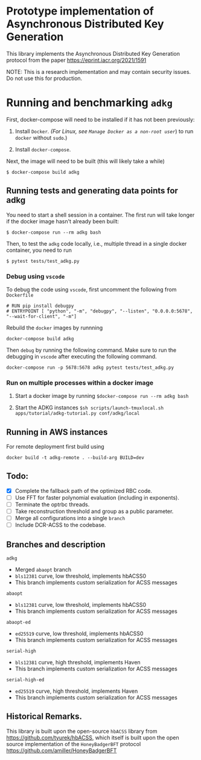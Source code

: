# Prototype implementation of Asynchronous Distributed Key Generation

This library implements the Asynchronous Distributed Key Generation protocol from the paper
https://eprint.iacr.org/2021/1591 

NOTE: This is a research implementation and may contain security issues. Do not use this for production.


# Running and benchmarking `adkg`
First, docker-compose will need to be installed if it has not been previously:

1. Install `Docker`_. (For Linux, see `Manage Docker as a non-root user`_) to
   run ``docker`` without ``sudo``.)

2. Install `docker-compose`.

Next, the image will need to be built  (this will likely take a while)
```
$ docker-compose build adkg
```

## Running tests and generating data points for adkg

You need to start a shell session in a container. The first run will take longer if the docker image hasn't already been built:
```
$ docker-compose run --rm adkg bash
```

Then, to test the `adkg` code locally, i.e., multiple thread in a single docker container, you need to run
```
$ pytest tests/test_adkg.py
```

### Debug using `vscode`
To debug the code using `vscode`, first uncomment the following from `Dockerfile`
```
# RUN pip install debugpy
# ENTRYPOINT [ "python", "-m", "debugpy", "--listen", "0.0.0.0:5678", "--wait-for-client", "-m"]
```

Rebuild the `docker` images by runnning
```
docker-compose build adkg
```

Then `debug` by running the following command. Make sure to run the debugging in `vscode` after executing the following command. 
```
docker-compose run -p 5678:5678 adkg pytest tests/test_adkg.py 
```

### Run on multiple processes within a docker image
1. Start a docker image by running
```$docker-compose run --rm adkg bash ```

2. Start the ADKG instances
```$sh scripts/launch-tmuxlocal.sh apps/tutorial/adkg-tutorial.py conf/adkg/local```

## Running in AWS instances

For remote deployment first build using
```
docker build -t adkg-remote . --build-arg BUILD=dev
```

## Todo:
- [x] Complete the fallback path of the optimized RBC code.
- [ ] Use FFT for faster polynomial evaluation (including in exponents).
- [ ] Terminate the optrbc threads.
- [ ] Take reconstruction threshold and group as a public parameter.
- [ ] Merge all configurations into a single `branch`
- [ ] Include DCR-ACSS to the codebase.

## Branches and description
`adkg`
- Merged `abaopt` branch
- `bls12381` curve, low threshold, implements hbACSS0
- This branch implements custom serialization for ACSS messages


`abaopt`
- `bls12381` curve, low threshold, implements hbACSS0
- This branch implements custom serialization for ACSS messages

`abaopt-ed`
- `ed25519` curve, low threshold, implements hbACSS0
- This branch implements custom serialization for ACSS messages


`serial-high`
- `bls12381` curve, high threshold, implements Haven
- This branch implements custom serialization for ACSS messages

`serial-high-ed`
- `ed25519` curve, high threshold, implements Haven
- This branch implements custom serialization for ACSS messages


## Historical Remarks.
This library is built upon the open-source `hbACSS` library from https://github.com/tyurek/hbACSS, which itself is built upon the open source implementation of the `HoneyBadgerBFT` protocol https://github.com/amiller/HoneyBadgerBFT 
